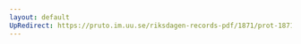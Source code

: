 ```yaml
---
layout: default
UpRedirect: https://pruto.im.uu.se/riksdagen-records-pdf/1871/prot-1871--ak--304/prot-1871--ak--304_071.pdf
---
```

